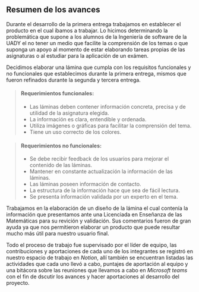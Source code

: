 ## Resumen de los avances

Durante el desarrollo de la primera entrega trabajamos en establecer el producto en el cual íbamos a trabajar. Lo hicimos determinando la problemática que supone a los alumnos de la Ingeniería de software de la UADY el no tener un medio que facilite la comprensión de los temas o que suponga un apoyo al momento de estar elaborando tareas propias de las asignaturas o al estudiar para la aplicación de un exámen.

Decidimos elaborar una lámina que cumpla con los requisitos funcionales y no funcionales que establecimos durante la primera entrega, mismos que fueron refinados durante la segunda y tercera entrega.

> #### Requerimientos funcionales:
> - Las láminas deben contener información concreta, precisa y de utilidad de la asignatura elegida.
> - La información es clara, entendible y ordenada.
> - Utiliza imágenes o gráficas para facilitar la comprensión del tema.
> - Tiene un uso correcto de los colores.

> #### Requerimientos no funcionales:
> - Se debe recibir feedback de los usuarios para mejorar el contenido de las láminas.
> - Mantener en constante actualización la información de las láminas.
> - Las láminas poseen información de contacto.
> - La estructura de la información hace que sea de fácil lectura.
> - Se presenta información validada por un experto en el tema.

Trabajamos en la elaboración de un diseño de la lámina el cual contenía la información que presentamos ante una Licenciada en Enseñanza de las Matemáticas para su revición y validación. Sus comentarios fueron de gran ayuda ya que nos permitieron elaborar un producto que puede resultar mucho más útil para nuestro usuario final.

Todo el proceso de trabajo fue supervisado por el líder de equipo, las contribuciones y aportaciones de cada uno de los integrantes se registró en nuestro espacio de trabajo en *Notion*, allí también se encuentran listadas las actividades que cada uno llevó a cabo, puntajes de aportación al equipo y una bitácora sobre las reuniones que llevamos a cabo en *Microsoft teams* con el fin de dscutir los avances y hacer aportaciones al desarrollo del proyecto.
